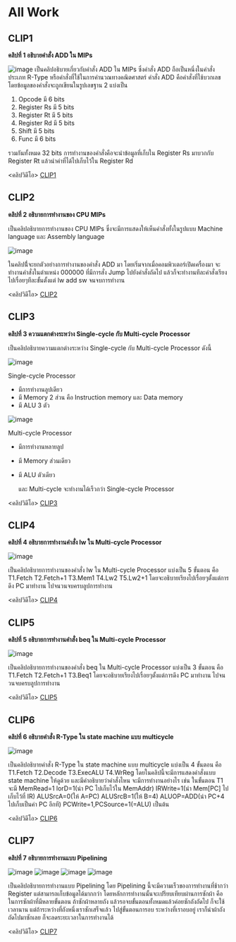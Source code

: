 # All Work
## CLIP1
**คลิปที่ 1 อธิบายคำสั่ง ADD ใน MIPs**


![image](CLIP1.jpg)
  เป็นคลิปอธิบายเกี่ยวกับคำสั่ง ADD ใน MIPs ซึ่งคำสั่ง ADD ถือเป็นหนึ่งในคำสั่งประเภท R-Type หรือคำสั่งที่ใช้ในการคำนวณทางคณิตศาสตร์
คำสั่ง ADD คือคำสั่งที่ใช้บวกเลข โดยข้อมูลของคำสั่งจะถูกเขียนในรูปเลขฐาน 2 แบ่งเป็น

1. Opcode มี 6 bits
2. Register Rs มี 5 bits
3. Register Rt มี 5 bits
4. Register Rd มี 5 bits
5. Shift มี 5 bits
6. Func มี 6 bits

  รวมกันทั้งหมด 32 bits การทำงานของคำสั่งคือจะนำข้อมูลที่เก็บใน Register Rs มาบวกกับ Register Rt แล้วนำค่าที่ได้ไปเก็บไว้ใน Register Rd
  
<คลิปวิดีโอ> [CLIP1](https://youtu.be/5Rgjj3vCG_s)

## CLIP2
**คลิปที่ 2 อธิบายการทำงานของ CPU MIPs**

  เป็นคลิปอธิบายการทำงานของ CPU MIPs ซึ่งจะมีการแสดงให้เห็นคำสั่งทั้งในรูปแบบ Machine language และ Assembly language
 
![image](CLIP2-1.jpg)
 
  ในคลิปนี่้จะยกตัวอย่างการทำงานของคำสั่ง ADD มา โดยเริ่มจากเมื่อคอมพิวเตอร์เปิดเครื่องมา จะทำงานคำสั่งในตำแหน่ง 000000 ที่มีการสั่ง Jump ไปยังคำสั่งถัดไป
แล้วก็จะทำงานทีละคำสั่งเรียงไปเรื่อยๆทีละขั้นตั้งแต่ lw add sw จนจบการทำงาน
 
<คลิปวิดีโอ> [CLIP2](https://youtu.be/uHqFkaDj0BA)

## CLIP3
**คลิปที่ 3 ความแตกต่างระหว่าง Single-cycle กับ Multi-cycle Processor**

  เป็นคลิปอธิบายความแตกต่างระหว่าง Single-cycle กับ Multi-cycle Processor ดังนี้

![image](CLIP3-1.jpg)

  Single-cycle Processor
* มีการทำงานลูปเดียว
* มี Memory 2 ส่วน คือ Instruction memory และ Data memory
* มี ALU 3 ตัว

![image](CLIP3-2.jpg)

  Multi-cycle Processor
* มีการทำงานหลายลูป
* มี Memory ส่วนเดียว
* มี ALU ตัวเดียว

  และ Multi-cycle จะทำงานได้เร็วกว่า Single-cycle Processor

<คลิปวิดีโอ> [CLIP3](https://youtu.be/EC8kAC64zO4)

## CLIP4
**คลิปที่ 4 อธิบายการทำงานคำสั่ง lw ใน Multi-cycle Processor**

![image](CLIP4-1.jpg)

  เป็นคลิปอธิบายการทำงานของคำสั่ง lw ใน Multi-cycle Processor แบ่งเป็น 5 ขั้นตอน คือ T1.Fetch T2.Fetch+1 T3.Mem1 T4.Lw2 T5.Lw2+1
โดยจะอธิบายเรียงไปเรื่อยๆตั้งแต่การดึง PC มาทำงาน ไปจนวนจบครบลูปการทำงาน

<คลิปวิดีโอ> [CLIP4](https://youtu.be/JZhdv7kZJxI)

## CLIP5
**คลิปที่ 5 อธิบายการทำงานคำสั่ง beq ใน Multi-cycle Processor**

![image](CLIP5-1.jpg)

  เป็นคลิปอธิบายการทำงานของคำสั่ง beq ใน Multi-cycle Processor แบ่งเป็น 3 ขั้นตอน คือ T1.Fetch T2.Fetch+1 T3.Beq1
โดยจะอธิบายเรียงไปเรื่อยๆตั้งแต่การดึง PC มาทำงาน ไปจนวนจบครบลูปการทำงาน

<คลิปวิดีโอ> [CLIP5](https://youtu.be/RLFbzrB3c8o)

## CLIP6
**คลิปที่ 6 อธิบายคำสั่ง R-Type ใน state machine แบบ multicycle**

![image](CLIP6-1.jpg)

  เป็นคลิปอธิบายคำสั่ง R-Type ใน state machine แบบ multicycle แบ่งเป็น 4 ขั้นตอน คือ T1.Fetch T2.Decode T3.ExecALU T4.WrReg
โดยในคลิปนี้จะมีการแสดงคำสั่งแบบ state machine ให้ดูด้วย และมีคำอธิบายว่าคำสั่งไหน จะมีการทำงานอย่างไร เช่น
ในขั้นตอน T1 จะมี MemRead=1 lorD=1(นำ PC ไปเก็บไว้ใน MemAddr) IRWrite=1(นำ Mem[PC] ไปเก็บไว้ที่ IR) ALUSrcA=0(ให้ A=PC) ALUSrcB=1(ให้ B=4)
ALUOP=ADD(นำ PC+4 ไปเก็บเป็นค่า PC อีกที) PCWrite=1,PCSource=1(=ALU) เป็นต้น

<คลิปวิดีโอ> [CLIP6](https://youtu.be/D7IzASGrkzw)

## CLIP7
**คลิปที่ 7 อธิบายการทำงานแบบ Pipelining**

![image](CLIP7-1.jpg)
![image](CLIP7-2.jpg)
![image](CLIP7-3.jpg)
![image](CLIP7-4.jpg)

  เป็นคลิปอธิบายการทำงานแบบ Pipelining โดย Pipelining นี้จะมีความเร็วของการทำงานที่ช้ากว่า Register แต่สามารถเก็บข้อมูลได้มากกว่า
โดยหลักการทำงานนั้นจะเปรียบเทียบผ่านการซักผ้า คือ ในการซักผ้าที่มีหลายขั้นตอน ถ้าซักผ้าหลายถัง แล้วรอจบขั้นตอนทั้งหมดแล้วค่อยซักถังถัดไป ก็จะใช้เวลานาน
แต่ถ้าระหว่างที่ถังหนึ่งเราซักเสร็จแล้ว ไปสู่ขั้นตอนการอบ ระหว่างที่เราอบอยู่ เราก็นำผ้าถังถัดไปมาซักเลย ก็จะลดระยะเวลาในการทำงานได้

<คลิปวิดีโอ> [CLIP7](https://youtu.be/TmCCdlvf6eM)


